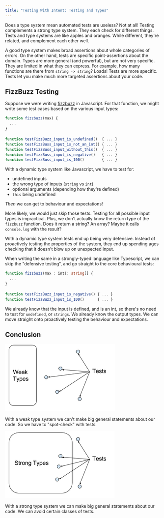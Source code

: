 ```yaml
---
title: "Testing With Intent: Testing and Types"
---
```


Does a type system mean automated tests are useless? Not at all! Testing
complements a strong type system. They each check for different things. Tests
and type systems are like apples and oranges. While different, they're related,
and complement each other well.

A good type system makes broad assertions about whole categories of errors. On
the other hand, tests are specific point-assertions about the domain. Types are
more general (and powerful), but are not very specific. They are limited in what
they can express. For example, how many functions are there from `string ->
string`? Loads! Tests are more specific. Tests let you make much more targeted
assertions about your code.

## FizzBuzz Testing

Suppose we were writing [fizzbuzz](https://rosettacode.org/wiki/FizzBuzz) in
Javascript. For that function, we might write some test cases based on the
various input types:

```js
function fizzbuzz(max) {
  ...
}

function testFizzBuzz_input_is_undefined()  { ... }
function testFizzBuss_input_is_not_an_int() { ... }
function testFizzBuss_input_without_this()  { ... }
function testFizzBuss_input_is_negative()   { ... }
function testFizzBuss_input_is_100()        { ... }
```

With a dynamic type system like Javascript, we have to test for:

- undefined inputs
- the wrong type of inputs (`string` vs `int`)
- optional arguments (depending how they're defined)
- `this` being undefined

*Then* we can get to behaviour and expectations!

More likely, we would just skip those tests. Testing for all possible input
types is impractical. Plus, we don't actually know the return type of the
`fizzbuzz` function. Does it return a string? An array? Maybe it calls
`console.log` with the result?

With a dynamic type system tests end up being very defensive. Instead of
proactively testing the properties of the system, they end up spending ages
checking that it doesn't blow up on unexpected input.

When writing the same in a strongly-typed language like Typescript, we can skip
the "defensive testing", and go straight to the core behavioural tests:

```ts
function fizzbuzz(max : int): string[] {
  ...
}

function testFizzBuzz_input_is_negative() { ... }
function testFizzBuzz_input_is_100()      { ... }
```

We already know that the input is defined, and is an int, so there's no need to
test for `undefined`, or `strings`. We already know the output types. We can
move straight onto proactively testing the behaviour and expectations.

## Conclusion

![original 120%](/images/weak_types.png)

With a weak type system we can't make big general statements about our code. So
we have to "spot-check" with tests.

![original 120%](/images/strong_types.png)

With a strong type system we can make big general statements about our code. We
can avoid certain classes of tests.
